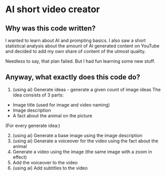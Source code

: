 <h1>AI short video creator</h1>

<h2>Why was this code written?</h2>

I wanted to learn about AI and prompting basics. I also saw a short statistical analysis
about the amount of AI generated content on YouTube and decided to add my own share of 
content of the utmost quality.

Needless to say, that plan failed. But I had fun learning some new stuff.

<h2>Anyway, what exactly does this code do?</h2>

1. (using ai) Generate ideas - generate a given count of image ideas
The idea consists of 3 parts:
* Image title (used for image and video naming)
* Image description
* A fact about the animal on the picture

(For every generate idea:)

2. (using ai) Generate a base image using the image description
3. (using ai) Generate a voiceover for the video using the fact about the animal
4. Generate a video using the image (the same image with a zoom in effect)
5. Add the voiceover to the video
6. (using ai) Add subtitles to the video